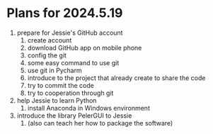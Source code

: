 # Plans for 2024.5.19

1. prepare for Jessie's GitHub account
   1. create account
   2. download GitHub app on mobile phone
   3. config the git
   4. some easy command to use git
   5. use git in Pycharm
   6. introduce to the project that already create to share the code
   7. try to commit the code
   8. try to cooperation through git
2. help Jessie to learn Python
   1. install Anaconda in Windows environment
3. introduce the library PelerGUI to Jessie
   1. (also can teach her how to package the software)